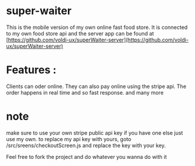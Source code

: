 # super-waiter
This is the mobile version of my own online fast food store. It is connected to my own food store api and the server app can be found at [https://github.com/voldi-ux/superWaiter-server](https://github.com/voldi-ux/superWaiter-server)


# Features :

Clients can oder online.
They can also pay online using the stripe api.
The order happens in real time and so fast response.
and many more


# note
make sure to use your own stripe public api key if you have one else just use my own.
to replace my api key with yours, goto  /src/sreens/checkoutScreen.js and replace the key with your key.


Feel free to fork the project and do whatever you wanna do with it
